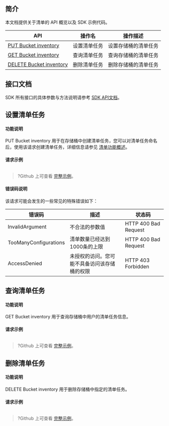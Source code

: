 ## 简介

本文档提供关于清单的 API 概览以及 SDK 示例代码。

| API                                                          | 操作名       | 操作描述             |
| ------------------------------------------------------------ | ------------ | -------------------- |
| [PUT Bucket inventory](https://cloud.tencent.com/document/product/436/33707) | 设置清单任务 | 设置存储桶的清单任务 |
| [GET Bucket inventory](https://cloud.tencent.com/document/product/436/33705) | 查询清单任务 | 查询存储桶的清单任务 |
| [DELETE Bucket inventory](https://cloud.tencent.com/document/product/436/33704) | 删除清单任务 | 删除存储桶的清单任务 |

## 接口文档

SDK 所有接口的具体参数与方法说明请参考 [SDK API文档](cssg://api-doc)。

## 设置清单任务

#### 功能说明

PUT Bucket inventory 用于在存储桶中创建清单任务，您可以对清单任务命名后，使用该请求创建清单任务，详细信息请参见 [清单功能概述](https://cloud.tencent.com/document/product/436/33703)。

#### 请求示例

[//]: # (.cssg-snippet-put-bucket-inventory)
```
```

>?Github 上可查看 [完整示例](cssg://code-example/put-bucket-inventory)。


#### 错误码说明

该请求可能会发生的一些常见的特殊错误如下：

| 错误码                | 描述                                         | 状态码               |
| --------------------- | -------------------------------------------- | -------------------- |
| InvalidArgument       | 不合法的参数值                               | HTTP 400 Bad Request |
| TooManyConfigurations | 清单数量已经达到1000条的上限                 | HTTP 400 Bad Request |
| AccessDenied          | 未授权的访问。您可能不具备访问该存储桶的权限 | HTTP 403 Forbidden   |

## 查询清单任务

#### 功能说明

GET Bucket inventory 用于查询存储桶中用户的清单任务信息。

#### 请求示例

[//]: # (.cssg-snippet-get-bucket-inventory)
```
```

>?Github 上可查看 [完整示例](cssg://code-example/get-bucket-cors)。

## 删除清单任务

#### 功能说明

DELETE Bucket inventory 用于删除存储桶中指定的清单任务。

#### 请求示例

[//]: # (.cssg-snippet-delete-bucket-inventory)
```
```

>?Github 上可查看 [完整示例](cssg://code-example/delete-bucket-cors)。
